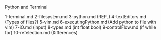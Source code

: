 Python and Terminal

1-terminal.md
2-filesystem.md
3-python.md (REPL)
4-textEditors.md (Types of files?)
5-vim.md
6-executingPython.md (Add python to file with vim)
7-iO.md (input)
8-types.md (int float bool)
9-controlFlow.md (if while for)
10-refelection.md (Differences)
